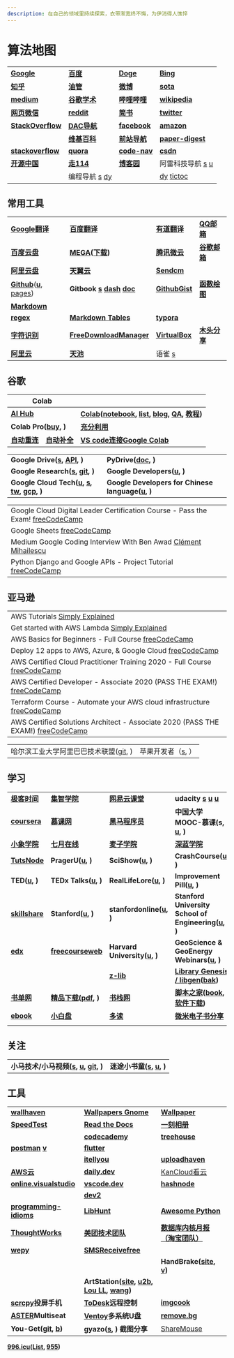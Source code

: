 ```yaml
---
description: 在自己的领域里持续探索，衣带渐宽终不悔，为伊消得人憔悴
---
```


# 算法地图

|                                                |                                                                        |                                                    |                                                                                                |
| ---------------------------------------------- | ---------------------------------------------------------------------- | -------------------------------------------------- | ---------------------------------------------------------------------------------------------- |
| [**Google**](https://www.google.com)           | [**百度**](https://www.baidu.com)                                        | [**Doge**](https://www.dogedoge.com)               | [**Bing**](https://cn.bing.com)                                                                |
| [**知乎**](https://www.zhihu.com)                | [**油管**](https://www.youtube.com/feed/library)                         | [**微博**](https://weibo.com)                        | [**sota**](https://paperswithcode.com/sota)                                                    |
| [**medium**](https://medium.com)               | [**谷歌学术**](https://scholar.google.com)                                 | [**哔哩哔哩**](https://www.bilibili.com)               | [**wikipedia**](https://www.wikipedia.org)                                                     |
| [**网页微信**](https://wx2.qq.com)                 | [**reddit**](https://www.reddit.com)                                   | [**简书**](https://www.jianshu.com)                  | [**twitter**](https://twitter.com)                                                             |
| [**StackOverflow**](https://stackoverflow.com) | [**DAC导航**](https://nwuzmed.ga)                                        | [**facebook**](https://www.facebook.com)           | [**amazon**](https://www.amazon.com)                                                           |
|                                                | [**维基百科**](https://zh.wikipedia.org/wiki/Wikipedia:%E9%A6%96%E9%A1%B5) | [**前站导航**](http://www.frontendjs.com)              | [**paper-digest**](http://www.paper-digest.com)                                                |
| [**stackoverflow**](https://stackoverflow.com) | [**quora**](https://www.quora.com)                                     | [**code-nav**](https://github.com/liyupi/code-nav) | [**csdn**](https://www.csdn.net)                                                               |
| [**开源中国**](https://www.oschina.net)            | [**走114**](http://www.zou114.com)                                      | [**博客园**](https://www.cnblogs.com)                 | 阿雷科技导航 [s](https://aleikeji.com) [u](https://www.youtube.com/channel/UCiLtBk8dChPldOho8uTZHhQ) |
|                                                |                   编程导航 [s](https://www.bcnav.cn/) [dy](https://www.douyin.com/user/MS4wLjABAAAATJWS6usq5VDd4fLYOpmb63-bKR9jZeCugc1k3SyxqwXrMfXhOR_kfXlXK11VfzWg)                                                     |                                                    | [dy](https://www.douyin.com/recommend) [tictoc](https://www.tiktok.com/en)                     |

## 常用工具

|                                                                                                |                                                                                                                      |                                                                                                                                                                      |                                     |
| ---------------------------------------------------------------------------------------------- | -------------------------------------------------------------------------------------------------------------------- | -------------------------------------------------------------------------------------------------------------------------------------------------------------------- | ----------------------------------- |
| [**Google翻译**](https://translate.google.cn)                                                    | [**百度翻译**](http://fanyi.baidu.com/#en/zh/)                                                                           | [**有道翻译**](http://fanyi.youdao.com)                                                                                                                                  | [**QQ邮箱**](https://mail.qq.com)     |
| [**百度云盘**](https://yun.baidu.com)                                                              | [**MEGA**](https://mega.nz/aff=\_k5fdzrGFpo)**(**[**下载**](https://mega.nz/sync)**)**                                 | [**腾讯微云**](https://www.weiyun.com)                                                                                                                                   | [**谷歌邮箱**](https://mail.google.com) |
| [**阿里云盘**](https://aliyundrive.com/drive)                                                      | [**天翼云**](https://cloud.189.cn)                                                                                      | [**Sendcm**](https://send.cm)                                                                                                                                        |                                     |
| [**Github**](https://github.com)([**u**](https://www.youtube.com/c/GitHub/featured), [pages](https://pages.github.com/)) | **Gitbook** [**s**](https://www.gitbook.com) [**dash**](https://app.gitbook.com) [**doc**](https://docs.gitbook.com) | [**GithubGist**](https://gist.github.com/discover)                                                                                                                   | [**函数绘图**](http://fooplot.com)      |
| [**Markdown**](https://www.zybuluo.com/mdeditor)                                               |                                                                                                                      |                                                                                                                                                                      |                                     |
| [**regex**](https://regex101.com)                                                              | [**Markdown Tables**](https://www.tablesgenerator.com/markdown\_tables)                                              | [**typora**](https://typora.io)                                                                                                                                      |                                     |
| [**字符识别**](http://119.3.137.32:20808/text)                                                     | [**FreeDownloadManager**](https://www.freedownloadmanager.org/download-fdm-for-linux.htm)                            | [**VirtualBox**](https://wiki.archlinux.org/index.php/VirtualBox\_\(%E7%AE%80%E4%BD%93%E4%B8%AD%E6%96%87\)#%E5%9C%A8\_Arch\_%E9%87%8C%E5%AE%89%E8%A3%85\_VirtualBox) | [**木头分享**](https://mutou.run)       |
| [**阿里云**](https://www.aliyun.com)                                                              | [**天池**](https://tianchi.aliyun.com)                                                                                 | 语雀 [s](https://www.yuque.com)                                                                                                                                        |                                     |

## 谷歌

| Colab                                                                                                                                                                                                                                                                                                                         |                                                                                                                                                                                                                                                                                                                                                                                                                                                                |
| ----------------------------------------------------------------------------------------------------------------------------------------------------------------------------------------------------------------------------------------------------------------------------------------------------------------------------- | -------------------------------------------------------------------------------------------------------------------------------------------------------------------------------------------------------------------------------------------------------------------------------------------------------------------------------------------------------------------------------------------------------------------------------------------------------------- |
| [**AI Hub**](https://aihub.cloud.google.com)                                                                                                                                                                                                                                                                                  | [**Colab**](https://colab.research.google.com)**(**[**notebook**](https://aihub.cloud.google.com/s?category=notebook)**, **[**list**](https://www.youtube.com/playlist?list=PLQY2H8rRoyvyK5aEDAI3wUUqC\_F0oEroL)**, **[**blog**](https://medium.com/tensorflow/colab-an-easy-way-to-learn-and-use-tensorflow-d74d1686e309)**, **[**QA**](https://research.google.com/colaboratory/faq.html#resource-limits)**, **[**教程**](https://www.cnblogs.com/zgqcn/)**)** |
| **Colab Pro(**[**buy**](https://colab.research.google.com/signup)**, )**                                                                                                                                                                                                                                                      | [**充分利用**](https://colab.research.google.com/notebooks/pro.ipynb#scrollTo=Sa-IrJS1aRVJ)                                                                                                                                                                                                                                                                                                                                                                        |
| [**自动重连**](https://blog.csdn.net/DeepFaceLabs/article/details/103889916?dist\_request\_id=1330144.35453.16182301254996507\&depth\_1-utm\_source=distribute.pc\_relevant.none-task-blog-2%7Edefault%7EBlogCommendFromMachineLearnPai2%7Edefault-5.control)　[**自动补全**](https://blog.csdn.net/low5252/article/details/108965971) | [**VS code连接Google Colab**](https://blog.csdn.net/hxydip/article/details/109675192)                                                                                                                                                                                                                                                                                                                                                                            |

|                                                                                                                                                                                                                         |                                                                                                                     |
| ----------------------------------------------------------------------------------------------------------------------------------------------------------------------------------------------------------------------- | ------------------------------------------------------------------------------------------------------------------- |
| **Google Drive(**[**s**](https://drive.google.com/drive/my-drive)**, **[**API**](https://developers.google.com/drive)**, )**                                                                                            | **PyDrive(**[**doc**](https://pythonhosted.org/PyDrive/index.html)**, )**                                           |
| **Google Research(**[**s**](https://research.google)**, **[**git**](https://github.com/google-research)**, )**                                                                                                          | **Google Developers(**[**u**](https://www.youtube.com/googlecode/featured)**, )**                                   |
| **Google Cloud Tech(**[**u**](https://www.youtube.com/user/googlecloudplatform)**, **[**s**](https://cloud.google.com)**, **[**tw**](https://twitter.com/GCPCloud)**, **[**gcp**](https://cloud.google.com/gcp/)**, )** | **Google Developers for Chinese language(**[**u**](https://www.youtube.com/c/GoogleDevelopersChina/featured)**, )** |

|                                                                                                                               |
| ----------------------------------------------------------------------------------------------------------------------------- |
| Google Cloud Digital Leader Certification Course - Pass the Exam! [freeCodeCamp](https://www.youtube.com/watch?v=UGRDM86MBIQ) |
| Google Sheets [freeCodeCamp](https://www.youtube.com/watch?v=N2opj8XzYBY)                                                     |
| Medium Google Coding Interview With Ben Awad [Clément Mihailescu](https://www.youtube.com/watch?v=4tYoVx0QoN0\&t=48s)         |
| Python Django and Google APIs - Project Tutorial [freeCodeCamp](https://www.youtube.com/watch?v=\_vCT42vDfgw)                 |

## 亚马逊

|                                                                                                                                 |
| ------------------------------------------------------------------------------------------------------------------------------- |
| AWS Tutorials [Simply Explained](https://www.youtube.com/playlist?list=PLzvRQMJ9HDiSaiCYWnEMdQvldmXrdUOmv)                      |
| Get started with AWS Lambda [Simply Explained](https://www.youtube.com/playlist?list=PLzvRQMJ9HDiSQMe68cti8cupI0mzLk1Gc)        |
| AWS Basics for Beginners - Full Course [freeCodeCamp](https://www.youtube.com/watch?v=ulprqHHWlng)                              |
| Deploy 12 apps to AWS, Azure, & Google Cloud [freeCodeCamp](https://www.youtube.com/watch?v=-ANCcFQBk6I)                        |
| AWS Certified Cloud Practitioner Training 2020 - Full Course [freeCodeCamp](https://www.youtube.com/watch?v=3hLmDS179YE)        |
| AWS Certified Developer - Associate 2020 (PASS THE EXAM!) [freeCodeCamp](https://www.youtube.com/watch?v=RrKRN9zRBWs)           |
| Terraform Course - Automate your AWS cloud infrastructure [freeCodeCamp](https://www.youtube.com/watch?v=SLB\_c\_ayRMo)         |
| AWS Certified Solutions Architect - Associate 2020 (PASS THE EXAM!) [freeCodeCamp](https://www.youtube.com/watch?v=Ia-UEYYR44s) |

|                                                          |                                           |
| -------------------------------------------------------- | ----------------------------------------- |
| 哈尔滨工业大学阿里巴巴技术联盟([git](https://github.com/HIT-Alibaba), ) | 苹果开发者（[s](https://developer.apple.com), ） |

## 学习

|                                                                |                                                                                             |                                                                                          |                                                                                                                                                                           |
| -------------------------------------------------------------- | ------------------------------------------------------------------------------------------- | ---------------------------------------------------------------------------------------- | ------------------------------------------------------------------------------------------------------------------------------------------------------------------------- |
| [**极客时间**](https://time.geekbang.org/dashboard/course)         | [**集智学院**](https://campus.swarma.org)                                                       | [**网易云课堂**](https://study.163.com)                                                       | **udacity** [**s**](https://cn.udacity.com) [**u**](https://www.youtube.com/c/Udacity/playlists) [**u**](https://www.youtube.com/channel/UCL9-bfld991n7mK2NAzuupA/videos) |
| [**coursera**](https://zh.coursera.org)                        | [**慕课网**](https://www.imooc.com)                                                            | [**黑马程序员**](http://yun.itheima.com)                                                      | **中国大学MOOC-慕课(s, **[**u**](https://www.youtube.com/c/%E4%B8%AD%E5%9B%BD%E5%A4%A7%E5%AD%A6MOOC%E6%85%95%E8%AF%BE/playlists)**, )**                                         |
| [**小象学院**](https://www.chinahadoop.cn)                         | [**七月在线**](https://www.julyedu.com)                                                         | [**麦子学院**](http://www.maiziedu.com)                                                      | [**深蓝学院**](https://www.shenlanxueyuan.com)                                                                                                                                |
| [**TutsNode**](https://tutsnode.com)                           | **PragerU(**[**u**](https://www.youtube.com/c/prageruniversity/playlists)**, )**            | **SciShow(**[**u**](https://www.youtube.com/c/SciShow/playlists)**, )**                  | **CrashCourse(**[**u**](https://www.youtube.com/user/crashcourse/featured)**, )**                                                                                         |
| **TED(**[**u**](https://www.youtube.com/c/TED/featured)**, )** | **TEDx Talks(**[**u**](https://www.youtube.com/user/TEDxTalks/featured)**, )**              | **RealLifeLore(**[**u**](https://www.youtube.com/c/RealLifeLore/playlists)**, )**        | **Improvement Pill(**[**u**](https://www.youtube.com/c/ImprovementPillChannel/playlists)**, )**                                                                           |
| [**skillshare**](https://www.skillshare.com)                   | **Stanford(**[**u**](https://www.youtube.com/c/stanford/playlists)**, )**                   | **stanfordonline(**[**u**](https://www.youtube.com/user/stanfordonline/playlists)**, )** | **Stanford University School of Engineering(**[**u**](https://www.youtube.com/c/stanfordengineering/playlists)**, )**                                                     |
| [**edx**](https://www.edx.org)                                 | [**freecourseweb**](https://freecourseweb.com)                                              | **Harvard University(**[**u**](https://www.youtube.com/c/harvard/playlists)**, )**       | **GeoScience & GeoEnergy Webinars(**[**u**](https://www.youtube.com/channel/UCoIW2njFBhPNDlNFdF8Z9uA/videos)**, )**                                                       |
|                                                                |                                                                                             | [**z-lib**](https://z-lib.org)                                                           | [**Library Genesis / libgen**](https://libgen.is)**(**[**bak**](https://libgen.rs)**)**                                                                                   |
| [**书单网**](https://www.shudan.vip)                              | [**精品下载**](http://www.j9p.com)**(**[**pdf**](http://www.j9p.com/class/r\_16\_1.html)**, )** | [**书栈网**](https://www.bookstack.cn)                                                      | [**脚本之家**](https://www.jb51.net)**(**[**book**](https://www.jb51.net/books/)**, **[**软件下载**](https://www.jb51.net/softs/)**)**                                            |
| [**ebook**](http://clg5.info/search?word=ebook-pdf)            | [**小白盘**](https://www.xiaobaipan.com)                                                       | [**多读**](http://www.duodu.cc)                                                            | [**微米电子书分享**](https://www.dzsfx.com)                                                                                                                                      |
|                                                                |                                                                                             |                                                                                          |                                                                                                                                                                           |

## 关注

|                                                                                                                                                                                    |                                                                                                              |
| ---------------------------------------------------------------------------------------------------------------------------------------------------------------------------------- | ------------------------------------------------------------------------------------------------------------ |
| **小马技术/小马视频(**[**s**](http://komavideo.com)**, **[**u**](https://www.youtube.com/channel/UCazV3A3\_1-Mtd6E\_auw\_ifg/featured)**, **[**git**](https://github.com/komavideo)**, )** | **迷途小书童(**[**s**](https://xugaoxiang.com)**, **[**u**](https://www.youtube.com/c/xugaoxiang/featured)**, )** |

## 工具

|                                                                                                                     |                                                                                                                                                                                                                                      |                                                                                                               |
| ------------------------------------------------------------------------------------------------------------------- | ------------------------------------------------------------------------------------------------------------------------------------------------------------------------------------------------------------------------------------ | ------------------------------------------------------------------------------------------------------------- |
| [**wallhaven**](https://wallhaven.cc)                                                                               | [**Wallpapers Gnome**](https://www.gnome-look.org/browse/cat/300/page/1/ord/latest/)                                                                                                                                                 | [**Wallpaper**](https://wallpapersite.com)                                                                    |
| [**SpeedTest**](https://www.speedtest.net)                                                                          | [**Read the Docs**](https://readthedocs.org)                                                                                                                                                                                         | [**一刻相册**](https://photo.baidu.com)                                                                           |
|                                                                                                                     | [**codecademy**](https://www.codecademy.com)                                                                                                                                                                                         | [**treehouse**](https://teamtreehouse.com)                                                                    |
| [**postman**](https://www.postman.com) [**v**](https://www.douyin.com/video/7005925603278949670)                    | [**flutter**](https://flutter.dev/docs)                                                                                                                                                                                              |                                                                                                               |
|                                                                                                                     | [**itellyou**](https://msdn.itellyou.cn)                                                                                                                                                                                             | [**uploadhaven**](https://uploadhaven.com)                                                                    |
| [**AWS云**](https://aws.amazon.com/cn/free)                                                                          | [**daily.dev**](https://daily.dev)                                                                                                                                                                                                   | [KanCloud看云](https://www.kancloud.cn)                                                                         |
| [**online.visualstudio**](https://online.visualstudio.com/environments)                                             | [**vscode.dev**](VsCode.dev)                                                                                                                                                                                                                                   | [**hashnode**](https://hashnode.com)                                                                          |
|                                                                                                                     | [**dev2**](http://dev2.co.za)                                                                                                                                                                                                        |                                                                                                               |
| [**programming-idioms**](https://programming-idioms.org/about#about-block-cheatsheets)                              | [**LibHunt**](https://www.libhunt.com)                                                                                                                                                                                               | [**Awesome Python**](https://python.libhunt.com)                                                              |
| [**ThoughtWorks**](https://www.thoughtworks.com/cn/radar)                                                           | [**美团技术团队**](https://tech.meituan.com)                                                                                                                                                                                               | [**数据库内核月报（淘宝团队）**](http://mysql.taobao.org/monthly/)                                                         |
| [**wepy**](https://github.com/aben1188/awesome-wepy)                                                                | [**SMSReceivefree**](https://smsreceivefree.com)                                                                                                                                                                                     |                                                                                                               |
|                                                                                                                     |                                                                                                                                                                                                                                      | **HandBrake(**[**site**](https://handbrake.fr)**, **[**v**](https://www.youtube.com/watch?v=p9wzB3CNXuQ)**)** |
|                                                                                                                     | **ArtStation(**[**site**](https://www.artstation.com)**, **[**u2b**](https://www.youtube.com/c/ArtStationHQ/featured)**, **[**Lou LL**](https://www.artstation.com/arroll)**, **[**wang**](https://www.artstation.com/wangchen)**)** |                                                                                                               |
| [**scrcpy**](https://github.com/Genymobile/scrcpy/)**投屏手机**                                                         | [**ToDesk**](https://www.todesk.com)**远程控制**                                                                                                                                                                                         | [**imgcook**](https://www.imgcook.com)                                                                        |
| [**ASTER**](https://www.ibik.ru)**Multiseat**                                                                       | [**Ventoy**](https://www.ventoy.net/cn/index.html)**多系统U盘**                                                                                                                                                                          | [**remove.bg**](https://www.remove.bg/zh)                                                                     |
| **You-Get(**[**git**](https://github.com/soimort/you-get)**, **[**b**](https://www.jianshu.com/p/dd7f04c27a79)**)** | **gyazo(**[**s**](https://gyazo.com)**, ) 截图分享**                                                                                                                                                                                     | [ShareMouse](https://www.sharemouse.com)                                                                      |

[**996.icu**](https://996.icu/#/zh\_CN)**(**[**List**](https://github.com/fengT-T/996\_list)**, **[**955**](https://github.com/formulahendry/955.WLB)**)**
